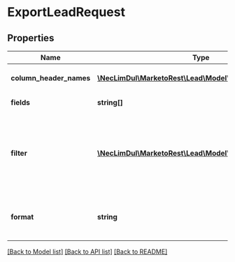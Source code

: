 # ExportLeadRequest

## Properties

Name | Type | Description | Notes
------------ | ------------- | ------------- | -------------
**column_header_names** | [**\NecLimDul\MarketoRest\Lead\Model\ColumnHeaderNames**](ColumnHeaderNames.md) | File header field names override (corresponds with REST API name) | [optional] 
**fields** | **string[]** | Comma-separated list of fields to include in the file | 
**filter** | [**\NecLimDul\MarketoRest\Lead\Model\ExportLeadFilter**](ExportLeadFilter.md) | Lead record selection criteria. Can be one of the following: \&quot;createdAt\&quot;, \&quot;updatedAt\&quot;, \&quot;staticListName\&quot;, \&quot;staticListId\&quot;, \&quot;smartListName\&quot;, \&quot;smartListId\&quot; | 
**format** | **string** | File format to create(\&quot;CSV\&quot;, \&quot;TSV\&quot;, \&quot;SSV\&quot;).  Default is \&quot;CSV\&quot; | [optional] 

[[Back to Model list]](../README.md#documentation-for-models) [[Back to API list]](../README.md#documentation-for-api-endpoints) [[Back to README]](../README.md)
